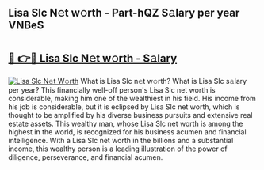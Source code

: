 ## Lisa Slc N𝚎t w𝚘rth - Part-hQZ S𝚊lary per year VNBeS

# <h2><a href="http://gc0j0m.nevu.top/?p=Lisa+Slc">🔗 👉🔴 Lisa Slc N𝚎t w𝚘rth - S𝚊lary</a></h2>

[![Lisa Slc N𝚎t W𝚘rth](https://i.imgur.com/Oavwk0R.jpeg)](http://gc0j0m.nevu.top/?p=Lisa+Slc)
What is Lisa Slc n𝚎t w𝚘rth? What is Lisa Slc s𝚊lary per year?
This financially well-off person's Lisa Slc net worth is considerable, making him one of the wealthiest in his field. His income from his job is considerable, but it is eclipsed by Lisa Slc net worth, which is thought to be amplified by his diverse business pursuits and extensive real estate assets. This wealthy man, whose Lisa Slc net worth is among the highest in the world, is recognized for his business acumen and financial intelligence. With a Lisa Slc net worth in the billions and a substantial income, this wealthy person is a leading illustration of the power of diligence, perseverance, and financial acumen.
